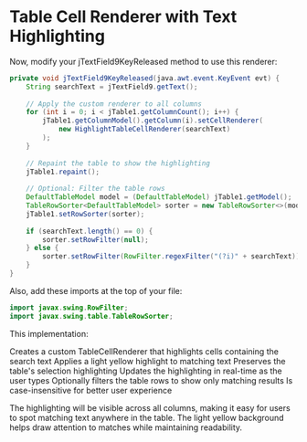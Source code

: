 # Table Cell Renderer with Text Highlighting

Now, modify your jTextField9KeyReleased method to use this renderer:

```java
private void jTextField9KeyReleased(java.awt.event.KeyEvent evt) {                                        
    String searchText = jTextField9.getText();
    
    // Apply the custom renderer to all columns
    for (int i = 0; i < jTable1.getColumnCount(); i++) {
        jTable1.getColumnModel().getColumn(i).setCellRenderer(
            new HighlightTableCellRenderer(searchText)
        );
    }
    
    // Repaint the table to show the highlighting
    jTable1.repaint();
    
    // Optional: Filter the table rows
    DefaultTableModel model = (DefaultTableModel) jTable1.getModel();
    TableRowSorter<DefaultTableModel> sorter = new TableRowSorter<>(model);
    jTable1.setRowSorter(sorter);
    
    if (searchText.length() == 0) {
        sorter.setRowFilter(null);
    } else {
        sorter.setRowFilter(RowFilter.regexFilter("(?i)" + searchText));
    }
}
```

Also, add these imports at the top of your file:

```java
import javax.swing.RowFilter;
import javax.swing.table.TableRowSorter;
```

This implementation:

Creates a custom TableCellRenderer that highlights cells containing the search text
Applies a light yellow highlight to matching text
Preserves the table's selection highlighting
Updates the highlighting in real-time as the user types
Optionally filters the table rows to show only matching results
Is case-insensitive for better user experience

The highlighting will be visible across all columns, making it easy for users to spot matching text anywhere in the table. The light yellow background helps draw attention to matches while maintaining readability.
